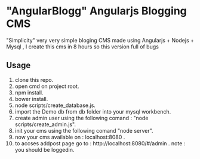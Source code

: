 # "AngularBlogg" Angularjs Blogging CMS

"Simplicity" very very simple bloging CMS made using Angularjs + Nodejs + Mysql
, I create this cms in 8 hours so this version full of bugs

## Usage

1. clone this repo.
2. open cmd on project root.
3. npm install.
4. bower install.
5. node scripts/create_database.js.
6. import the Demo db from db folder into your mysql workbench.
7. create admin user using the following comand : "node scripts/create_admin.js".
8. init your cms using the following comand "node server".
9. now your cms available on :   localhost:8080 .
10. to accses addpost page go to : http://localhost:8080/#/admin . note : you should be loggedin.
